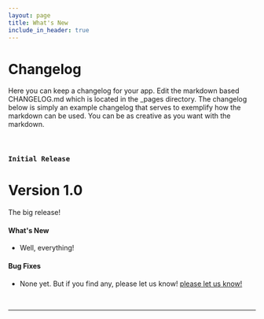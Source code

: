 ```yaml
---
layout: page
title: What's New
include_in_header: true
---
```


# Changelog
Here you can keep a changelog for your app. Edit the markdown based CHANGELOG.md which is located in the _pages directory. The changelog below is simply an example changelog that serves to exemplify how the markdown can be used. You can be as creative as you want with the markdown.

<br>

### `Initial Release`
# **Version 1.0**
The big release!

#### What's New
- Well, everything!

#### Bug Fixes
- None yet. But if you find any, please let us know! [please let us know!](hello@summoningstone.app)

<br>

________

